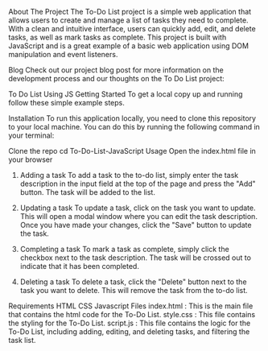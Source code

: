 About The Project
The To-Do List project is a simple web application that allows users to create and manage a list of tasks they need to complete. With a clean and intuitive interface, users can quickly add, edit, and delete tasks, as well as mark tasks as complete. This project is built with JavaScript and is a great example of a basic web application using DOM manipulation and event listeners.

Blog
Check out our project blog post for more information on the development process and our thoughts on the To Do List project:

To Do List Using JS
Getting Started
To get a local copy up and running follow these simple example steps.

Installation
To run this application locally, you need to clone this repository to your local machine. You can do this by running the following command in your terminal:

Clone the repo 
cd To-Do-List-JavaScript
Usage
Open the index.html file in your browser
1. Adding a task
To add a task to the to-do list, simply enter the task description in the input field at the top of the page and press the "Add" button. The task will be added to the list.

2. Updating a task
To update a task, click on the task you want to update. This will open a modal window where you can edit the task description. Once you have made your changes, click the "Save" button to update the task.

3. Completing a task
To mark a task as complete, simply click the checkbox next to the task description. The task will be crossed out to indicate that it has been completed.

4. Deleting a task
To delete a task, click the "Delete" button next to the task you want to delete. This will remove the task from the to-do list.

Requirements
HTML
CSS
Javascript
Files
index.html : This is the main file that contains the html code for the To-Do List.
style.css : This file contains the styling for the To-Do List.
script.js : This file contains the logic for the To-Do List, including adding, editing, and deleting tasks, and filtering the task list.

